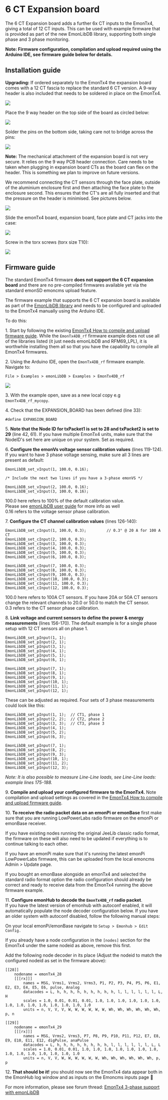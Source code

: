 # 6 CT Expansion board

The 6 CT Expansion board adds a further 6x CT inputs to the EmonTx4, giving a total of 12 CT inputs. This can be used with example firmware that is provided as part of the new EmonLibDB library, supporting both single phase and 3 phase monitoring. 

**Note: Firmware configuration, compilation and upload required using the Arduino IDE, see firmware guide below for details.**

## Installation guide

**Upgrading:** If ordered separately to the EmonTx4 the expansion board comes with a 12 CT fascia to replace the standard 6 CT version. A 9-way header is also included that needs to be soldered in place on the EmonTx4.

![](img/6CT/6ct_ext1.jpg)

Place the 9 way header on the top side of the board as circled below:

![](img/6CT/6ct_ext2b.jpg)

Solder the pins on the bottom side, taking care not to bridge across the pins:

![](img/6CT/6ct_ext3.jpg)

**Note:** The mechanical attachment of the expansion board is not very secure. It relies on the 9 way PCB header connection. Care needs to be taken when plugging in expansion board CTs as the board can flex on the header. This is something we plan to improve on future versions.

We recommend connecting the CT sensors through the face plate, outside of the aluminium enclosure first and then attaching the face plate to the enclosure second. This ensures that the CT's are all fully inserted and that the pressure on the header is minimised. See pictures below.

![](img/6CT/6ct_ext4.jpg)

Slide the emonTx4 board, expansion board, face plate and CT jacks into the case:

![](img/6CT/6ct_ext5.jpg)

Screw in the torx screws (torx size T10):

![](img/6CT/6ct_ext6.jpg)

## Firmware guide

The standard EmonTx4 firmware **does not support the 6 CT expansion board** and there are no pre-compiled firmwares available yet via the standard emonSD emoncms upload feature.

The firmware example that supports the 6 CT expansion board is available as part of the [EmonLibDB library](https://github.com/openenergymonitor/emonlibdb) and needs to be configured and uploaded to the EmonTx4 manually using the Arduino IDE. 

To do this:

1\. Start by following the existing [EmonTx4 How to compile and upload firmware guide](https://docs.openenergymonitor.org/emontx4/firmware.html#how-to-compile-and-upload-firmware). While the `EmonTx4DB_rf` firmware example does not use all of the libraries listed (it just needs emonLibDB and RFM69_LPL), it is worthwhile installing them all so that you have the capability to compile all EmonTx4 firmwares. 

2\. Using the Arduino IDE, open the `EmonTx4DB_rf` firmware example. Navigate to:

    File > Examples > emonLibDB > Examples > EmonTx4DB_rf
       
![](img/6CT/EmonTx4DB_rf.png)

3\. With the example open, save as a new local copy e.g `EmonTx4DB_rf_mycopy`.

4\. Check that the EXPANSION_BOARD has been defined (line 33):

    #define EXPANSION_BOARD

5\. **Note that the Node ID for txPacket1 is set to 28 and txPacket2 is set to 29** (line 42, 61). If you have multiple EmonTx4 units, make sure that the NodeID's set here are unique on your system. Set as required.

6\. **Configure the emonVs voltage sensor calibration values** (lines 119-124). If you want to have 3 phase voltage sensing, make sure all 3 lines are present as default:

    EmonLibDB_set_vInput(1, 100.0, 0.16);  

    /* Include the next two lines if you have a 3-phase emonVS */

    EmonLibDB_set_vInput(2, 100.0, 0.16); 
    EmonLibDB_set_vInput(3, 100.0, 0.16); 
  
100.0 here refers to 100% of the default calibration value.<br>
Please see [emonLibDB user guide](https://github.com/openenergymonitor/emonLibDB/blob/main/guide.md) for more info as well<br>
0.16 refers to the voltage sensor phase calibration.

7\. **Configure the CT channel calibration values** (lines 126-140):

    EmonLibDB_set_cInput(1, 100.0, 0.3);         // 0.3° @ 20 A for 100 A CT
    EmonLibDB_set_cInput(2, 100.0, 0.3);
    EmonLibDB_set_cInput(3, 100.0, 0.3);
    EmonLibDB_set_cInput(4, 100.0, 0.3);
    EmonLibDB_set_cInput(5, 100.0, 0.3);
    EmonLibDB_set_cInput(6, 100.0, 0.3);

    EmonLibDB_set_cInput(7, 100.0, 0.3);
    EmonLibDB_set_cInput(8, 100.0, 0.3);
    EmonLibDB_set_cInput(9, 100.0, 0.3);
    EmonLibDB_set_cInput(10, 100.0, 0.3);
    EmonLibDB_set_cInput(11, 100.0, 0.3);
    EmonLibDB_set_cInput(12, 100.0, 0.3);

100.0 here refers to 100A CT sensors. If you have 20A or 50A CT sensors change the relevant channels to 20.0 or 50.0 to match the CT sensor.<br>
0.3 refers to the CT sensor phase calibration.<br>

8\. **Link voltage and current sensors to define the power & energy measurements** (lines 156-170). The default example is for a single phase setup with 12 CT sensors all on phase 1. 

    EmonLibDB_set_pInput(1, 1);
    EmonLibDB_set_pInput(2, 1);
    EmonLibDB_set_pInput(3, 1);
    EmonLibDB_set_pInput(4, 1);
    EmonLibDB_set_pInput(5, 1);
    EmonLibDB_set_pInput(6, 1);

    EmonLibDB_set_pInput(7, 1);
    EmonLibDB_set_pInput(8, 1);
    EmonLibDB_set_pInput(9, 1);
    EmonLibDB_set_pInput(10, 1);
    EmonLibDB_set_pInput(11, 1);
    EmonLibDB_set_pInput(12, 1);

These can be adjusted as required. Four sets of 3 phase measurements could look like this:

    EmonLibDB_set_pInput(1, 1);  // CT1, phase 1
    EmonLibDB_set_pInput(2, 2);  // CT2, phase 2
    EmonLibDB_set_pInput(3, 3);  // CT3, phase 3
    EmonLibDB_set_pInput(4, 1);
    EmonLibDB_set_pInput(5, 2);
    EmonLibDB_set_pInput(6, 3);

    EmonLibDB_set_pInput(7, 1);
    EmonLibDB_set_pInput(8, 2);
    EmonLibDB_set_pInput(9, 3);
    EmonLibDB_set_pInput(10, 1);
    EmonLibDB_set_pInput(11, 2);
    EmonLibDB_set_pInput(12, 3);

*Note: It is also possible to measure Line-Line loads, see Line-Line loads: example lines 175-188.*

9\. **Compile and upload your configured firmware to the EmonTx4.** Note compilation and upload settings as covered in the  [EmonTx4 How to compile and upload firmware guide](https://docs.openenergymonitor.org/emontx4/firmware.html#how-to-compile-and-upload-firmware). 

10\. **To receive the radio packet data on an emonPi or emonBase** first make sure that you are running LowPowerLabs radio firmware on the emonPi or emonBase receiver. 

If you have existing nodes running the original JeeLib classic radio format, the firmware on these will also need to be updated if everything is to continue talking to each other. 

If you have an emonPi make sure that it's running the latest emonPi LowPowerLabs firmware, this can be uploaded from the local emoncms Admin > Update page.

If you bought an emonBase alongside an emonTx4 and selected the standard radio format option the radio configuration should already be correct and ready to receive data from the EmonTx4 running the above firmware example.

11\. **Configure emonHub to decode the `EmonTx4DB_rf` radio packet**.<br>
If you have the latest version of emonhub with autoconf enabled, it will automatically populate the node decoder configuration below. If you have an older system with autoconf disabled, follow the following manual steps:

On your local emonPi/emonBase navigate to `Setup > Emonhub > Edit Config.`

If you already have a node configuration in the `[nodes]` section for the EmonTx4 under the same nodeid as above, remove this first. 

Add the following node decoder in its place (Adjust the nodeid to match the configured nodeid as set in the firmware above):

    [[28]]
        nodename = emonTx4_28
        [[[rx]]]
            names = MSG, Vrms1, Vrms2, Vrms3, P1, P2, P3, P4, P5, P6, E1, E2, E3, E4, E5, E6, pulse, Analog
            datacodes = L, h, h, h, h, h, h, h, h, h, l, l, l, l, l, l, L, H
            scales = 1.0, 0.01, 0.01, 0.01, 1.0, 1.0, 1.0, 1.0, 1.0, 1.0, 1.0, 1.0, 1.0, 1.0, 1.0, 1.0, 1.0, 1.0
            units = n, V, V, V, W, W, W, W, W, W, Wh, Wh, Wh, Wh, Wh, Wh, p, n

    [[29]]
        nodename = emonTx4_29
        [[[rx]]]
            names = MSG, Vrms2, Vrms3, P7, P8, P9, P10, P11, P12, E7, E8, E9, E10, E11, E12, digPulse, anaPulse
            datacodes = L, h, h, h, h, h, h, h, h, l, l, l, l, l, l, L, L
            scales = 1.0, 0.01, 0.01, 1.0, 1.0, 1.0, 1.0, 1.0, 1.0, 1.0, 1.0, 1.0, 1.0, 1.0, 1.0, 1.0, 1.0
            units = n, V, V, W, W, W, W, W, W, Wh, Wh, Wh, Wh, Wh, Wh, p, p

12\. **That should be it!** you should now see the EmonTx4 data appear both in the EmonHub log window and as inputs on the Emoncms inputs page :tada:

For more information, please see forum thread: [EmonTx4 3-phase support with emonLibDB](https://community.openenergymonitor.org/t/emontx4-3-phase-support-with-emonlibdb/23541)
